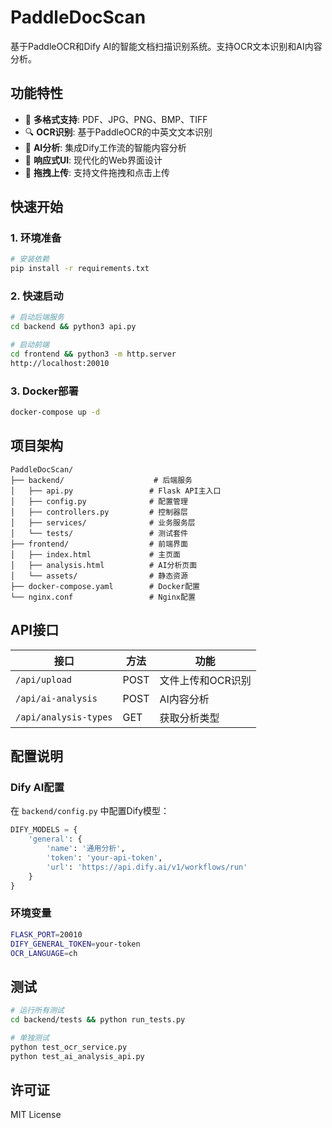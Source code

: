 # PaddleDocScan

基于PaddleOCR和Dify AI的智能文档扫描识别系统。支持OCR文本识别和AI内容分析。

## 功能特性

- 📄 **多格式支持**: PDF、JPG、PNG、BMP、TIFF
- 🔍 **OCR识别**: 基于PaddleOCR的中英文文本识别  
- 🤖 **AI分析**: 集成Dify工作流的智能内容分析
- 📱 **响应式UI**: 现代化的Web界面设计
- 🚀 **拖拽上传**: 支持文件拖拽和点击上传

## 快速开始

### 1. 环境准备
```bash
# 安装依赖
pip install -r requirements.txt
```

### 2. 快速启动
```bash
# 启动后端服务
cd backend && python3 api.py

# 启动前端
cd frontend && python3 -m http.server
http://localhost:20010
```

### 3. Docker部署
```bash
docker-compose up -d
```

## 项目架构

```
PaddleDocScan/
├── backend/                    # 后端服务
│   ├── api.py                 # Flask API主入口
│   ├── config.py              # 配置管理
│   ├── controllers.py         # 控制器层
│   ├── services/              # 业务服务层
│   └── tests/                 # 测试套件
├── frontend/                  # 前端界面
│   ├── index.html             # 主页面
│   ├── analysis.html          # AI分析页面
│   └── assets/                # 静态资源
├── docker-compose.yaml        # Docker配置
└── nginx.conf                 # Nginx配置
```

## API接口

| 接口 | 方法 | 功能 |
|-----|------|------|
| `/api/upload` | POST | 文件上传和OCR识别 |
| `/api/ai-analysis` | POST | AI内容分析 |
| `/api/analysis-types` | GET | 获取分析类型 |

## 配置说明

### Dify AI配置
在 `backend/config.py` 中配置Dify模型：
```python
DIFY_MODELS = {
    'general': {
        'name': '通用分析',
        'token': 'your-api-token',
        'url': 'https://api.dify.ai/v1/workflows/run'
    }
}
```

### 环境变量
```bash
FLASK_PORT=20010
DIFY_GENERAL_TOKEN=your-token
OCR_LANGUAGE=ch
```

## 测试

```bash
# 运行所有测试
cd backend/tests && python run_tests.py

# 单独测试
python test_ocr_service.py
python test_ai_analysis_api.py
```

## 许可证

MIT License